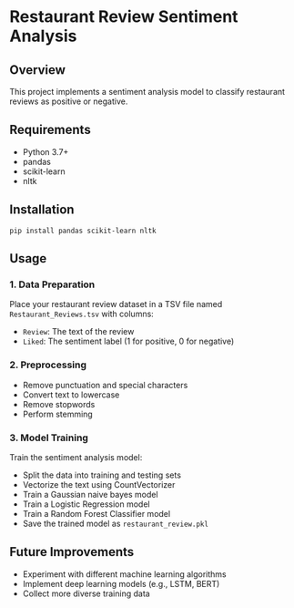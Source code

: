 # Restaurant Review Sentiment Analysis

## Overview
This project implements a sentiment analysis model to classify restaurant reviews as positive or negative.

## Requirements
- Python 3.7+
- pandas
- scikit-learn
- nltk

## Installation
```
pip install pandas scikit-learn nltk
```

## Usage

### 1. Data Preparation
Place your restaurant review dataset in a TSV file named `Restaurant_Reviews.tsv` with columns:
- `Review`: The text of the review
- `Liked`: The sentiment label (1 for positive, 0 for negative)

### 2. Preprocessing
- Remove punctuation and special characters
- Convert text to lowercase
- Remove stopwords
- Perform stemming

### 3. Model Training
Train the sentiment analysis model:
- Split the data into training and testing sets
- Vectorize the text using CountVectorizer
- Train a Gaussian naive bayes model
- Train a Logistic Regression model
- Train a Random Forest Classifier model
- Save the trained model as `restaurant_review.pkl`

  
## Future Improvements
- Experiment with different machine learning algorithms
- Implement deep learning models (e.g., LSTM, BERT)
- Collect more diverse training data
